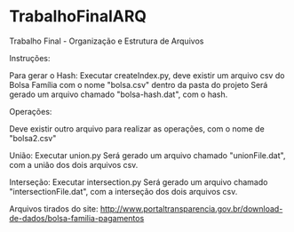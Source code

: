 # TrabalhoFinalARQ
Trabalho Final - Organização e Estrutura de Arquivos

Instruções:

Para gerar o Hash:
Executar createIndex.py, deve existir um arquivo csv do Bolsa Família com o nome "bolsa.csv" dentro da pasta do projeto
Será gerado um arquivo chamado "bolsa-hash.dat", com o hash.

Operações:

Deve existir outro arquivo para realizar as operações, com o nome de "bolsa2.csv"

União:
Executar union.py
Será gerado um arquivo chamado "unionFile.dat", com a união dos dois arquivos csv.

Interseção:
Executar intersection.py
Será gerado um arquivo chamado "intersectionFile.dat", com a interseção dos dois arquivos csv.

Arquivos tirados do site: http://www.portaltransparencia.gov.br/download-de-dados/bolsa-familia-pagamentos
